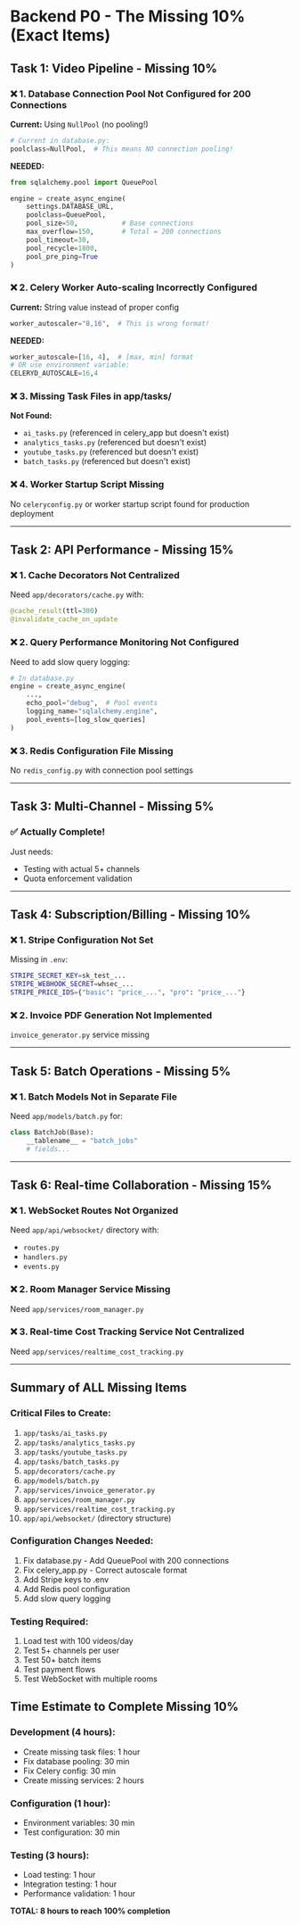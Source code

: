 # Backend P0 - The Missing 10% (Exact Items)

## Task 1: Video Pipeline - Missing 10%

### ❌ 1. Database Connection Pool Not Configured for 200 Connections
**Current:** Using `NullPool` (no pooling!)
```python
# Current in database.py:
poolclass=NullPool,  # This means NO connection pooling!
```
**NEEDED:**
```python
from sqlalchemy.pool import QueuePool

engine = create_async_engine(
    settings.DATABASE_URL,
    poolclass=QueuePool,
    pool_size=50,           # Base connections
    max_overflow=150,       # Total = 200 connections
    pool_timeout=30,
    pool_recycle=1800,
    pool_pre_ping=True
)
```

### ❌ 2. Celery Worker Auto-scaling Incorrectly Configured
**Current:** String value instead of proper config
```python
worker_autoscaler="8,16",  # This is wrong format!
```
**NEEDED:**
```python
worker_autoscale=[16, 4],  # [max, min] format
# OR use environment variable:
CELERYD_AUTOSCALE=16,4
```

### ❌ 3. Missing Task Files in app/tasks/
**Not Found:**
- `ai_tasks.py` (referenced in celery_app but doesn't exist)
- `analytics_tasks.py` (referenced but doesn't exist)
- `youtube_tasks.py` (referenced but doesn't exist)
- `batch_tasks.py` (referenced but doesn't exist)

### ❌ 4. Worker Startup Script Missing
No `celeryconfig.py` or worker startup script found for production deployment

---

## Task 2: API Performance - Missing 15%

### ❌ 1. Cache Decorators Not Centralized
Need `app/decorators/cache.py` with:
```python
@cache_result(ttl=300)
@invalidate_cache_on_update
```

### ❌ 2. Query Performance Monitoring Not Configured
Need to add slow query logging:
```python
# In database.py
engine = create_async_engine(
    ...,
    echo_pool="debug",  # Pool events
    logging_name="sqlalchemy.engine",
    pool_events=[log_slow_queries]
)
```

### ❌ 3. Redis Configuration File Missing
No `redis_config.py` with connection pool settings

---

## Task 3: Multi-Channel - Missing 5%

### ✅ Actually Complete!
Just needs:
- Testing with actual 5+ channels
- Quota enforcement validation

---

## Task 4: Subscription/Billing - Missing 10%

### ❌ 1. Stripe Configuration Not Set
Missing in `.env`:
```bash
STRIPE_SECRET_KEY=sk_test_...
STRIPE_WEBHOOK_SECRET=whsec_...
STRIPE_PRICE_IDS={"basic": "price_...", "pro": "price_..."}
```

### ❌ 2. Invoice PDF Generation Not Implemented
`invoice_generator.py` service missing

---

## Task 5: Batch Operations - Missing 5%

### ❌ 1. Batch Models Not in Separate File
Need `app/models/batch.py` for:
```python
class BatchJob(Base):
    __tablename__ = "batch_jobs"
    # fields...
```

---

## Task 6: Real-time Collaboration - Missing 15%

### ❌ 1. WebSocket Routes Not Organized
Need `app/api/websocket/` directory with:
- `routes.py`
- `handlers.py`
- `events.py`

### ❌ 2. Room Manager Service Missing
Need `app/services/room_manager.py`

### ❌ 3. Real-time Cost Tracking Service Not Centralized
Need `app/services/realtime_cost_tracking.py`

---

## Summary of ALL Missing Items

### Critical Files to Create:
1. `app/tasks/ai_tasks.py`
2. `app/tasks/analytics_tasks.py`
3. `app/tasks/youtube_tasks.py`
4. `app/tasks/batch_tasks.py`
5. `app/decorators/cache.py`
6. `app/models/batch.py`
7. `app/services/invoice_generator.py`
8. `app/services/room_manager.py`
9. `app/services/realtime_cost_tracking.py`
10. `app/api/websocket/` (directory structure)

### Configuration Changes Needed:
1. Fix database.py - Add QueuePool with 200 connections
2. Fix celery_app.py - Correct autoscale format
3. Add Stripe keys to .env
4. Add Redis pool configuration
5. Add slow query logging

### Testing Required:
1. Load test with 100 videos/day
2. Test 5+ channels per user
3. Test 50+ batch items
4. Test payment flows
5. Test WebSocket with multiple rooms

## Time Estimate to Complete Missing 10%

### Development (4 hours):
- Create missing task files: 1 hour
- Fix database pooling: 30 min
- Fix Celery config: 30 min
- Create missing services: 2 hours

### Configuration (1 hour):
- Environment variables: 30 min
- Test configuration: 30 min

### Testing (3 hours):
- Load testing: 1 hour
- Integration testing: 1 hour
- Performance validation: 1 hour

**TOTAL: 8 hours to reach 100% completion**